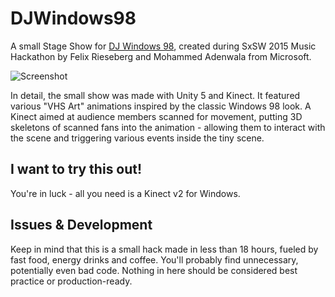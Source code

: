 # DJWindows98
A small Stage Show for [DJ Windows 98](https://twitter.com/djwindows98), created during SxSW 2015 Music Hackathon by Felix Rieseberg and Mohammed Adenwala from Microsoft.

![Screenshot](https://cloud.githubusercontent.com/assets/1426799/6775069/dfdfc8a0-d0e8-11e4-9b97-871add8a5d51.jpg)

In detail, the small show was made with Unity 5 and Kinect. It featured various "VHS Art" animations inspired by the classic Windows 98 look. A Kinect aimed at audience members scanned for movement, putting 3D skeletons of scanned fans into the animation - allowing them to interact with the scene and triggering various events inside the tiny scene.

## I want to try this out!
You're in luck - all you need is a Kinect v2 for Windows.

## Issues & Development
Keep in mind that this is a small hack made in less than 18 hours, fueled by fast food, energy drinks and coffee. You'll probably find unnecessary, potentially even bad code. Nothing in here should be considered best practice or production-ready. 


